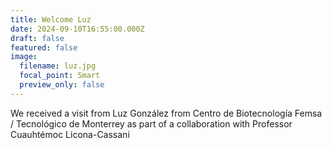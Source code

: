 ```yaml
---
title: Welcome Luz
date: 2024-09-10T16:55:00.000Z
draft: false
featured: false
image:
  filename: luz.jpg
  focal_point: Smart
  preview_only: false
---
```

We received a visit from Luz González from Centro de Biotecnología Femsa / Tecnológico de Monterrey as part of a collaboration with Professor Cuauhtémoc Licona-Cassani
